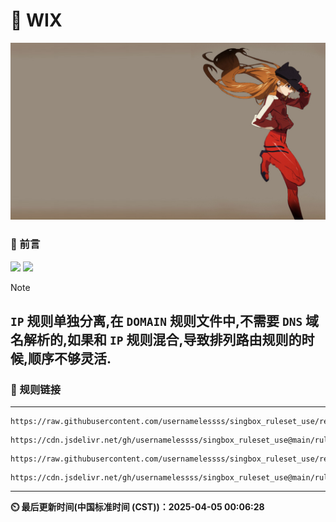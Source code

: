 
# 🧸 WIX
![](https://raw.githubusercontent.com/usernamelessss/picture-bed/main/images/202504042256831.jpg)
### 📣 前言
![](https://shields.io/badge/-移除重复规则-ff69b4) ![](https://shields.io/badge/-IP&nbsp;规则单独存放不与&nbsp;DOMAIN&nbsp;等混合-green)
> [!NOTE]
**`IP` 规则单独分离,在 `DOMAIN` 规则文件中,不需要 `DNS` 域名解析的,如果和 `IP` 规则混合,导致排列路由规则的时候,顺序不够灵活.**
---

###  🔗 规则链接
---

```url
https://raw.githubusercontent.com/usernamelessss/singbox_ruleset_use/refs/heads/main/rule/WIX/WIX_No_IP.json
```

```url
https://cdn.jsdelivr.net/gh/usernamelessss/singbox_ruleset_use@main/rule/WIX/WIX_No_IP.json
```

```url
https://raw.githubusercontent.com/usernamelessss/singbox_ruleset_use/refs/heads/main/rule/WIX/WIX_No_IP.srs
```

```url
https://cdn.jsdelivr.net/gh/usernamelessss/singbox_ruleset_use@main/rule/WIX/WIX_No_IP.srs
```

---
**⏲️ 最后更新时间(中国标准时间 (CST))：2025-04-05 00:06:28**